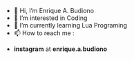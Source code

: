 * 👋 Hi, I’m Enrique A. Budiono
* 👀 I’m interested in Coding
* 🌱 I’m currently learning Lua Programing
* 📫 How to reach me :
- __instagram__ at **enrique.a.budiono**

<!---
enriqueardieanbudiono/enriqueardieanbudiono is a ✨ special ✨ repository because its `README.md` (this file) appears on your GitHub profile.
You can click the Preview link to take a look at your changes.
--->
